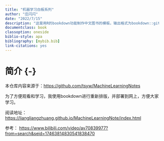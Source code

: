 ```yaml
---
title: "机器学习白板系列"
author: "庄闪闪"
date: "2022/7/15"
description: "这是用R的bookdown功能制作中文图书的模板，输出格式为bookdown::gitbook和bookdown::pdf_book."
documentclass: book
classoption: oneside
biblio-style: apa
bibliography: [mybib.bib]
link-citations: yes
---
```




# 简介 {-}

本仓库内容来源于：https://github.com/tsyw/MachineLearningNotes

为了方便观看和学习，我使用bookdown进行重新排版，并部署到网上，方便大家学习。

阅读地址：https://liangliangzhuang.github.io/MachineLearningNote/index.html

参考： https://www.bilibili.com/video/av70839977?from=search&seid=17463814830541838470



